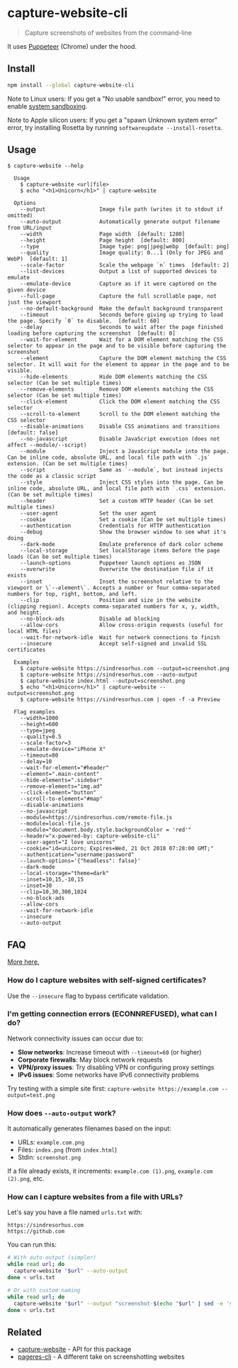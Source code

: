 # capture-website-cli

> Capture screenshots of websites from the command-line

It uses [Puppeteer](https://github.com/GoogleChrome/puppeteer) (Chrome) under the hood.

## Install

```sh
npm install --global capture-website-cli
```

Note to Linux users: If you get a "No usable sandbox!" error, you need to enable [system sandboxing](https://github.com/GoogleChrome/puppeteer/blob/master/docs/troubleshooting.md#setting-up-chrome-linux-sandbox).

Note to Apple silicon users: If you get a "spawn Unknown system error" error, try installing Rosetta by running `softwareupdate --install-rosetta`.

## Usage

```console
$ capture-website --help

  Usage
    $ capture-website <url|file>
    $ echo "<h1>Unicorn</h1>" | capture-website

  Options
    --output                 Image file path (writes it to stdout if omitted)
    --auto-output            Automatically generate output filename from URL/input
    --width                  Page width  [default: 1280]
    --height                 Page height  [default: 800]
    --type                   Image type: png|jpeg|webp  [default: png]
    --quality                Image quality: 0...1 (Only for JPEG and WebP)  [default: 1]
    --scale-factor           Scale the webpage `n` times  [default: 2]
    --list-devices           Output a list of supported devices to emulate
    --emulate-device         Capture as if it were captured on the given device
    --full-page              Capture the full scrollable page, not just the viewport
    --no-default-background  Make the default background transparent
    --timeout                Seconds before giving up trying to load the page. Specify `0` to disable.  [default: 60]
    --delay                  Seconds to wait after the page finished loading before capturing the screenshot  [default: 0]
    --wait-for-element       Wait for a DOM element matching the CSS selector to appear in the page and to be visible before capturing the screenshot
    --element                Capture the DOM element matching the CSS selector. It will wait for the element to appear in the page and to be visible.
    --hide-elements          Hide DOM elements matching the CSS selector (Can be set multiple times)
    --remove-elements        Remove DOM elements matching the CSS selector (Can be set multiple times)
    --click-element          Click the DOM element matching the CSS selector
    --scroll-to-element      Scroll to the DOM element matching the CSS selector
    --disable-animations     Disable CSS animations and transitions  [default: false]
    --no-javascript          Disable JavaScript execution (does not affect --module/--script)
    --module                 Inject a JavaScript module into the page. Can be inline code, absolute URL, and local file path with `.js` extension. (Can be set multiple times)
    --script                 Same as `--module`, but instead injects the code as a classic script
    --style                  Inject CSS styles into the page. Can be inline code, absolute URL, and local file path with `.css` extension. (Can be set multiple times)
    --header                 Set a custom HTTP header (Can be set multiple times)
    --user-agent             Set the user agent
    --cookie                 Set a cookie (Can be set multiple times)
    --authentication         Credentials for HTTP authentication
    --debug                  Show the browser window to see what it's doing
    --dark-mode              Emulate preference of dark color scheme
    --local-storage          Set localStorage items before the page loads (Can be set multiple times)
    --launch-options         Puppeteer launch options as JSON
    --overwrite              Overwrite the destination file if it exists
    --inset                  Inset the screenshot relative to the viewport or \`--element\`. Accepts a number or four comma-separated numbers for top, right, bottom, and left.
    --clip                   Position and size in the website (clipping region). Accepts comma-separated numbers for x, y, width, and height.
    --no-block-ads           Disable ad blocking
    --allow-cors             Allow cross-origin requests (useful for local HTML files)
    --wait-for-network-idle  Wait for network connections to finish
    --insecure               Accept self-signed and invalid SSL certificates

  Examples
    $ capture-website https://sindresorhus.com --output=screenshot.png
    $ capture-website https://sindresorhus.com --auto-output
    $ capture-website index.html --output=screenshot.png
    $ echo "<h1>Unicorn</h1>" | capture-website --output=screenshot.png
    $ capture-website https://sindresorhus.com | open -f -a Preview

  Flag examples
    --width=1000
    --height=600
    --type=jpeg
    --quality=0.5
    --scale-factor=3
    --emulate-device="iPhone X"
    --timeout=80
    --delay=10
    --wait-for-element="#header"
    --element=".main-content"
    --hide-elements=".sidebar"
    --remove-elements="img.ad"
    --click-element="button"
    --scroll-to-element="#map"
    --disable-animations
    --no-javascript
    --module=https://sindresorhus.com/remote-file.js
    --module=local-file.js
    --module="document.body.style.backgroundColor = 'red'"
    --header="x-powered-by: capture-website-cli"
    --user-agent="I love unicorns"
    --cookie="id=unicorn; Expires=Wed, 21 Oct 2018 07:28:00 GMT;"
    --authentication="username:password"
    --launch-options='{"headless": false}'
    --dark-mode
    --local-storage="theme=dark"
    --inset=10,15,-10,15
    --inset=30
    --clip=10,30,300,1024
    --no-block-ads
    --allow-cors
    --wait-for-network-idle
    --insecure
    --auto-output
```

## FAQ

[More here.](https://github.com/sindresorhus/capture-website#faq)

### How do I capture websites with self-signed certificates?

Use the `--insecure` flag to bypass certificate validation.

### I'm getting connection errors (ECONNREFUSED), what can I do?

Network connectivity issues can occur due to:

- **Slow networks**: Increase timeout with `--timeout=60` (or higher)
- **Corporate firewalls**: May block network requests
- **VPN/proxy issues**: Try disabling VPN or configuring proxy settings
- **IPv6 issues**: Some networks have IPv6 connectivity problems

Try testing with a simple site first: `capture-website https://example.com --output=test.png`

### How does `--auto-output` work?

It automatically generates filenames based on the input:
- URLs: `example.com.png`
- Files: `index.png` (from `index.html`)
- Stdin: `screenshot.png`

If a file already exists, it increments: `example.com (1).png`, `example.com (2).png`, etc.

### How can I capture websites from a file with URLs?

Let's say you have a file named `urls.txt` with:

```
https://sindresorhus.com
https://github.com
```

You can run this:

```sh
# With auto-output (simpler)
while read url; do
  capture-website "$url" --auto-output
done < urls.txt

# Or with custom naming
while read url; do
  capture-website "$url" --output "screenshot-$(echo "$url" | sed -e 's/[^A-Za-z0-9._-]//g').png"
done < urls.txt
```

## Related

- [capture-website](https://github.com/sindresorhus/capture-website) - API for this package
- [pageres-cli](https://github.com/sindresorhus/pageres-cli) - A different take on screenshotting websites
